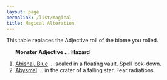 ```yaml
---
layout: page
permalink: /list/magical
title: Magical Alteration
---
```


This table replaces the Adjective roll of the biome you rolled.

&nbsp; &nbsp; &nbsp; <span class="a">**Monster**</span> <span class="ee">**Adjective ...**</span> **Hazard**

1. <span class="a">[Abishai, Blue](/monsters/abishai-blue)</span> <span class="e">... sealed in a floating vault.</span> <span class="d">Spell lock-down.</span> 
1. <span class="a">[Abysmal](/monsters/abysmal)</span>  <span class="e">... in the crater of a falling star.</span> <span class="d">Fear radiations.</span> 
